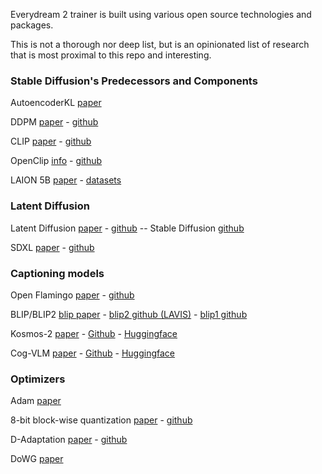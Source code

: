 Everydream 2 trainer is built using various open source technologies and packages.

This is not a thorough nor deep list, but is an opinionated list of research that is most proximal to this repo and interesting.

### Stable Diffusion's Predecessors and Components

AutoencoderKL [paper](https://arxiv.org/abs/1312.6114v11)

DDPM [paper](https://arxiv.org/abs/2006.11239) - [github](https://github.com/hojonathanho/diffusion)

CLIP [paper](https://arxiv.org/pdf/2103.00020.pdf) - [github](https://github.com/OpenAI/CLIP)

OpenClip [info](https://laion.ai/blog/large-openclip/) - [github](https://github.com/mlfoundations/open_clip)

LAION 5B [paper](https://arxiv.org/abs/2210.08402) - [datasets](https://huggingface.co/laion)

### Latent Diffusion
Latent Diffusion [paper](https://arxiv.org/abs/2112.10752) - [github](https://github.com/CompVis/latent-diffusion) -- Stable Diffusion [github](https://github.com/CompVis/stable-diffusion)

SDXL [paper](https://arxiv.org/abs/2307.01952) - [github](https://github.com/Stability-AI/generative-models)


### Captioning models

Open Flamingo [paper](https://arxiv.org/abs/2308.01390) - [github](https://github.com/mlfoundations/open_flamingo)

BLIP/BLIP2 [blip paper](https://arxiv.org/abs/2201.12086) - [blip2 github (LAVIS)](https://github.com/salesforce/LAVIS) - [blip1 github](https://github.com/salesforce/BLIP)

Kosmos-2 [paper](https://arxiv.org/abs/2306.14824) - [Github](https://github.com/microsoft/unilm/tree/master/kosmos-2) - [Huggingface](https://huggingface.co/microsoft/kosmos-2-patch14-224)

Cog-VLM [paper](https://arxiv.org/abs/2311.03079) - [Github](https://github.com/THUDM/CogVLM) - [Huggingface](https://huggingface.co/THUDM/cogvlm-chat-hf)


### Optimizers

Adam [paper](https://arxiv.org/abs/1412.6980)

8-bit block-wise quantization [paper](https://arxiv.org/abs/2110.02861) - [github](https://github.com/TimDettmers/bitsandbytes)

D-Adaptation [paper](https://arxiv.org/abs/2301.07733) - [github](https://github.com/facebookresearch/dadaptation)

DoWG [paper](https://arxiv.org/abs/2305.16284)
